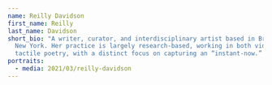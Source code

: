 ```yaml
---
name: Reilly Davidson
first_name: Reilly
last_name: Davidson
short_bio: "A writer, curator, and interdisciplinary artist based in Brooklyn,
  New York. Her practice is largely research-based, working in both video and
  tactile poetry, with a distinct focus on capturing an “instant-now.” "
portraits:
  - media: 2021/03/reilly-davidson
---
```

